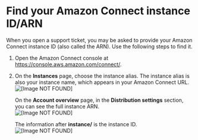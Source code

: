 # Find your Amazon Connect instance ID/ARN<a name="find-instance-arn"></a>

When you open a support ticket, you may be asked to provide your Amazon Connect instance ID \(also called the ARN\)\. Use the following steps to find it\. 

1. Open the Amazon Connect console at [https://console\.aws\.amazon\.com/connect/](https://console.aws.amazon.com/connect/)\.

1. On the **Instances** page, choose the instance alias\. The instance alias is also your instance name, which appears in your Amazon Connect URL\.  
![\[Image NOT FOUND\]](http://docs.aws.amazon.com/connect/latest/adminguide/images/instance.png)

   On the **Account overview** page, in the **Distribution settings** section, you can see the full instance ARN\.   
![\[Image NOT FOUND\]](http://docs.aws.amazon.com/connect/latest/adminguide/images/find-instance-arn.png)

   The information after **instance/** is the instance ID\.   
![\[Image NOT FOUND\]](http://docs.aws.amazon.com/connect/latest/adminguide/images/find-instance-id.png)